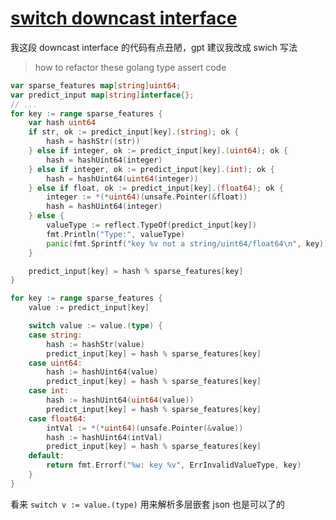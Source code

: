# [switch downcast interface](/2023/07/golang_switch_downcast_interface.md)

我这段 downcast interface 的代码有点丑陋，gpt 建议我改成 swich 写法

> how to refactor these golang type assert code

```go
var sparse_features map[string]uint64;
var predict_input map[string]interface{};
// ...
for key := range sparse_features {
	var hash uint64
	if str, ok := predict_input[key].(string); ok {
		hash = hashStr((str))
	} else if integer, ok := predict_input[key].(uint64); ok {
		hash = hashUint64(integer)
	} else if integer, ok := predict_input[key].(int); ok {
		hash = hashUint64(uint64(integer))
	} else if float, ok := predict_input[key].(float64); ok {
		integer := *(*uint64)(unsafe.Pointer(&float))
		hash = hashUint64(integer)
	} else {
		valueType := reflect.TypeOf(predict_input[key])
		fmt.Println("Type:", valueType)
		panic(fmt.Sprintf("key %v not a string/uint64/float64\n", key))
	}

	predict_input[key] = hash % sparse_features[key]
}
```

```go
for key := range sparse_features {
	value := predict_input[key]

	switch value := value.(type) {
	case string:
		hash := hashStr(value)
		predict_input[key] = hash % sparse_features[key]
	case uint64:
		hash := hashUint64(value)
		predict_input[key] = hash % sparse_features[key]
	case int:
		hash := hashUint64(uint64(value))
		predict_input[key] = hash % sparse_features[key]
	case float64:
		intVal := *(*uint64)(unsafe.Pointer(&value))
		hash := hashUint64(intVal)
		predict_input[key] = hash % sparse_features[key]
	default:
		return fmt.Errorf("%w: key %v", ErrInvalidValueType, key)
	}
}
```

看来 `switch v := value.(type)` 用来解析多层嵌套 json 也是可以了的
